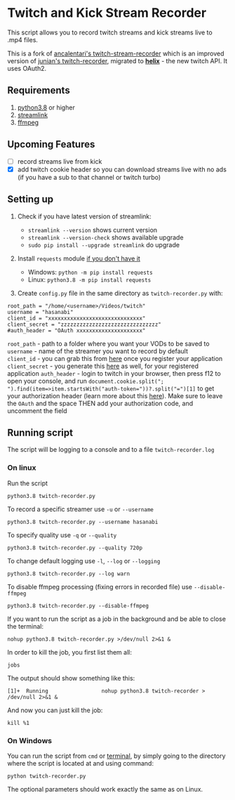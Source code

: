 # Twitch and Kick Stream Recorder

This script allows you to record twitch streams and kick streams live to .mp4 files.

This is a fork of [ancalentari's twitch-stream-recorder](https://github.com/ancalentari/twitch-stream-recorder) which is an improved version of [junian's twitch-recorder](https://gist.github.com/junian/b41dd8e544bf0e3980c971b0d015f5f6), migrated to [**helix**](https://dev.twitch.tv/docs/api) - the new twitch API. It uses OAuth2.

## Requirements

1. [python3.8](https://www.python.org/downloads/release/python-380/) or higher  
2. [streamlink](https://streamlink.github.io/)  
3. [ffmpeg](https://ffmpeg.org/)

## Upcoming Features

- [ ] record streams live from kick
- [x] add twitch cookie header so you can download streams live with no ads (if you have a sub to that channel or twitch turbo)

## Setting up

1) Check if you have latest version of streamlink:
    * `streamlink --version` shows current version
    * `streamlink --version-check` shows available upgrade
    * `sudo pip install --upgrade streamlink` do upgrade

2) Install `requests` module [if you don't have it](https://pypi.org/project/requests/)  
   * Windows:    ```python -m pip install requests```  
   * Linux:      ```python3.8 -m pip install requests```

3) Create `config.py` file in the same directory as `twitch-recorder.py` with:
```properties
root_path = "/home/<username>/Videos/twitch"
username = "hasanabi"
client_id = "xxxxxxxxxxxxxxxxxxxxxxxxxxxxxx"
client_secret = "zzzzzzzzzzzzzzzzzzzzzzzzzzzzzzz"
#auth_header = "OAuth xxxxxxxxxxxxxxxxxxxxx"
```
`root_path` - path to a folder where you want your VODs to be saved to  
`username` - name of the streamer you want to record by default  
`client_id` - you can grab this from [here](https://dev.twitch.tv/console/apps) once you register your application  
`client_secret` - you generate this [here](https://dev.twitch.tv/console/apps) as well, for your registered application
`auth_header` - login to twitch in your browser, then press f12 to open your console, and run `document.cookie.split("; ").find(item=>item.startsWith("auth-token="))?.split("=")[1]` to get your authorization header (learn more about this [here](https://streamlink.github.io/cli/plugins/twitch.html)). Make sure to leave the `OAuth` and the space THEN add your authorization code, and uncomment the field

## Running script

The script will be logging to a console and to a file `twitch-recorder.log`

### On linux

Run the script
```shell script
python3.8 twitch-recorder.py
```
To record a specific streamer use `-u` or `--username`
```shell script
python3.8 twitch-recorder.py --username hasanabi
```
To specify quality use `-q` or `--quality`
```shell script
python3.8 twitch-recorder.py --quality 720p
```
To change default logging use `-l`, `--log` or `--logging`
```shell script
python3.8 twitch-recorder.py --log warn
```
To disable ffmpeg processing (fixing errors in recorded file) use `--disable-ffmpeg`
```shell script
python3.8 twitch-recorder.py --disable-ffmpeg
```
If you want to run the script as a job in the background and be able to close the terminal:
```shell script
nohup python3.8 twitch-recorder.py >/dev/null 2>&1 &
```
In order to kill the job, you first list them all:
```shell script
jobs
```
The output should show something like this:
```shell script
[1]+  Running                 nohup python3.8 twitch-recorder > /dev/null 2>&1 &
```
And now you can just kill the job:
```shell script
kill %1
```

### On Windows

You can run the script from `cmd` or [terminal](https://www.microsoft.com/en-us/p/windows-terminal/9n0dx20hk701?activetab=pivot:overviewtab), by simply going to the directory where the script is located at and using command:

```shell script
python twitch-recorder.py
```

The optional parameters should work exactly the same as on Linux.